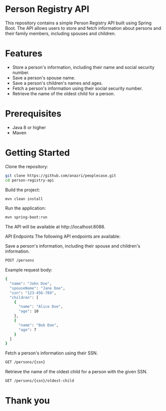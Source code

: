 # Person Registry API
This repository contains a simple Person Registry API built using Spring Boot. The API allows users to store and fetch information about persons and their family members, including spouses and children.

# Features
- Store a person's information, including their name and social security number.
- Save a person's spouse name.
- Save a person's children's names and ages.
- Fetch a person's information using their social security number.
- Retrieve the name of the oldest child for a person.

# Prerequisites
- Java 8 or higher
- Maven

# Getting Started
Clone the repository:

```sh
git clone https://github.com/anazri/peoplecase.git
cd person-registry-api
```

Build the project:
```sh
mvn clean install
```

Run the application:

```sh
mvn spring-boot:run
```

The API will be available at http://localhost:8088.

API Endpoints
The following API endpoints are available:

Save a person's information, including their spouse and children's information.
```sh
POST /persons
```
Example request body:
```sh
{
  "name": "John Doe",
  "spouseName": "Jane Doe",
  "ssn": "123-456-789",
  "children": [
    {
      "name": "Alice Doe",
      "age": 10
    },
    {
      "name": "Bob Doe",
      "age": 7
    }
  ]
}
```

Fetch a person's information using their SSN.
```sh
GET /persons/{ssn}
```

Retrieve the name of the oldest child for a person with the given SSN.
```sh
GET /persons/{ssn}/oldest-child
```

# Thank you
